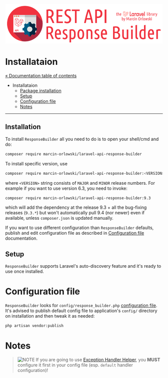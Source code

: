 ![REST API Response Builder for Laravel](/.github/artwork/laravel-api-response-builder-logo.png)

# Installataion #

[« Documentation table of contents](README.md)

* Installataion
  * [Package installation](#installation)
  * [Setup](#setup)
  * [Configuration file](#configuration-file)
  * [Notes](#notes)

---

## Installation ##

 To install `ResponseBuilder` all you need to do is to open your shell/cmd and do:

```bash
composer require marcin-orlowski/laravel-api-response-builder
```

To install specific version, use

```bash
composer require marcin-orlowski/laravel-api-response-builder:<VERSION>
```

 where `<VERSION>` string consists of `MAJOR` and `MINOR` release numbers.
 For example if you want to use version 6.3, you need to invoke:

```bash
composer require marcin-orlowski/laravel-api-response-builder:9.3
```

 which will add the dependency at the release 9.3 + all the bug-fixing releases
 (`9.3.*`) but won't automatically pull 9.4 (nor newer) even if available, unless
 `composer.json` is updated manually.

 If you want to use different configuration than `ResponseBuilder` defaults,
 publish and edit configuration file as described in [Configuration file](config.md)
 documentation.

## Setup ##

 `ResponseBuilder` supports Laravel's auto-discovery feature and it's ready to use once installed.

# Configuration file #

`ResponseBuilder` looks for `config/response_builder.php` [configuration file](../config/response_builder.php).
It's advised to publish default config file to application's `config/` directory on installation
and then tweak it as needed:

```bash
php artisan vendor:publish
```

# Notes #

> ![NOTE](img/notes.png) If you are going to use [Exception Handler Helper](exceptions.md), you **MUST** configure it
> first in your config file (esp. `default` handler configuration)!

